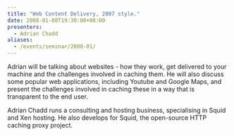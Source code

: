 ```yaml
---
title: "Web Content Delivery, 2007 style."
date: 2008-01-08T19:30:00+08:00
presenters:
  - Adrian Chadd
aliases:
  - /events/seminar/2008-01/
---
```


Adrian will be talking about websites - how they work, get delivered to
your machine and the challenges involved in caching them. He will also
discuss some popular web applications, including Youtube and Google
Maps, and present the challenges involved in caching these in a way that
is transparent to the end user.

<!--more-->

Adrian Chadd runs a consulting and hosting business, specialising in
Squid and Xen hosting. He also develops for Squid, the open-source HTTP
caching proxy project.

<!--**Where:**
\'[Futuresphere](https://web.archive.org/web/20080906105728/http://www.futuresphere.com.au/)\',
Christ Church Grammar School, Queenslea Drive, Claremont -->
